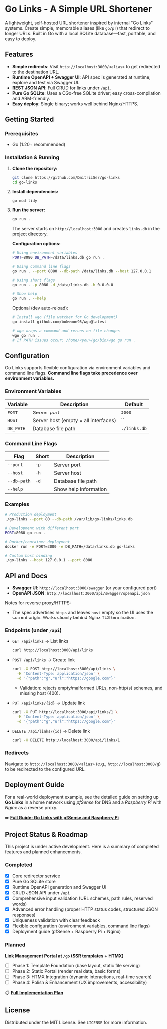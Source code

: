 # Go Links - A Simple URL Shortener

A lightweight, self-hosted URL shortener inspired by internal "Go Links" systems. Create simple, memorable aliases (like `go/pr`) that redirect to longer URLs. Built in Go with a local SQLite database—fast, portable, and easy to deploy.

## Features

- **Simple redirects**: Visit `http://localhost:3000/<alias>` to get redirected to the destination URL.
- **Runtime OpenAPI + Swagger UI**: API spec is generated at runtime; explore and test via Swagger UI.
- **REST JSON API**: Full CRUD for links under `/api`.
- **Pure Go SQLite**: Uses a CGo-free SQLite driver; easy cross-compilation and ARM-friendly.
- **Easy deploy**: Single binary; works well behind Nginx/HTTPS.

## Getting Started

### Prerequisites

- Go (1.20+ recommended)

### Installation & Running

1.  **Clone the repository:**

    ```bash
    git clone https://github.com/DmitriiSer/go-links
    cd go-links
    ```

2.  **Install dependencies:**

    ```bash
    go mod tidy
    ```

3.  **Run the server:**
    ```bash
    go run .
    ```

    The server starts on `http://localhost:3000` and creates `links.db` in the project directory.

    **Configuration options:**
    ```bash
    # Using environment variables
    PORT=8080 DB_PATH=/data/links.db go run .
    
    # Using command line flags
    go run . --port 8080 --db-path /data/links.db --host 127.0.0.1
    
    # Using short flags
    go run . -p 8080 -d /data/links.db -h 0.0.0.0
    
    # Show help
    go run . --help
    ```

    Optional (dev auto-reload):
    ```bash
    # Install wgo (file watcher for Go development)
    go install github.com/bokwoon95/wgo@latest
    
    # wgo wraps a command and reruns on file changes
    wgo go run .
    # If PATH issues occur: /home/<you>/go/bin/wgo go run .
    ```

## Configuration

Go Links supports flexible configuration via environment variables and command line flags. **Command line flags take precedence over environment variables.**

### Environment Variables

| Variable | Description | Default |
|----------|-------------|---------|
| `PORT` | Server port | `3000` |
| `HOST` | Server host (empty = all interfaces) | `` |
| `DB_PATH` | Database file path | `./links.db` |

### Command Line Flags

| Flag | Short | Description |
|------|-------|-------------|
| `--port` | `-p` | Server port |
| `--host` | `-h` | Server host |
| `--db-path` | `-d` | Database file path |
| `--help` | | Show help information |

### Examples

```bash
# Production deployment
./go-links --port 80 --db-path /var/lib/go-links/links.db

# Development with different port
PORT=8080 go run .

# Docker/container deployment
docker run -e PORT=3000 -e DB_PATH=/data/links.db go-links

# Custom host binding
./go-links --host 127.0.0.1 --port 8080
```

## API and Docs

- **Swagger UI**: `http://localhost:3000/swagger` (or your configured port)
- **OpenAPI JSON**: `http://localhost:3000/api/swagger/openapi.json`

Notes for reverse proxy/HTTPS:
- The spec advertises `https` and leaves `host` empty so the UI uses the current origin. Works cleanly behind Nginx TLS termination.

### Endpoints (under `/api`)

- `GET /api/links` → List links
  ```bash
  curl http://localhost:3000/api/links
  ```

- `POST /api/links` → Create link
  ```bash
  curl -X POST http://localhost:3000/api/links \
    -H 'Content-Type: application/json' \
    -d '{"path":"g","url":"https://google.com"}'
  ```
  - Validation: rejects empty/malformed URLs, non-http(s) schemes, and missing host (400).

- `PUT /api/links/{id}` → Update link
  ```bash
  curl -X PUT http://localhost:3000/api/links/1 \
    -H 'Content-Type: application/json' \
    -d '{"path":"g","url":"https://google.com"}'
  ```

- `DELETE /api/links/{id}` → Delete link
  ```bash
  curl -X DELETE http://localhost:3000/api/links/1
  ```

### Redirects

Navigate to `http://localhost:3000/<alias>` (e.g., `http://localhost:3000/g`) to be redirected to the configured URL.

## Deployment Guide

For a real-world deployment example, see the detailed guide on setting up **Go Links** in a home network using _pfSense_ for DNS and a _Raspberry Pi_ with _Nginx_ as a reverse proxy.

➡️ **[Full Guide: Go Links with pfSense and Raspberry Pi](./docs/pfsense-raspberrypi-guide.md)**

## Project Status & Roadmap

This project is under active development. Here is a summary of completed features and planned enhancements.

### Completed

- [x] Core redirector service
- [x] Pure Go SQLite store
- [x] Runtime OpenAPI generation and Swagger UI
- [x] CRUD JSON API under `/api`
- [x] Comprehensive input validation (URL schemes, path rules, reserved words)
- [x] Advanced error handling (proper HTTP status codes, structured JSON responses)
- [x] Uniqueness validation with clear feedback
- [x] Flexible configuration (environment variables, command line flags)
- [x] Deployment guide (pfSense + Raspberry Pi + Nginx)

### Planned

**Link Management Portal at `/go` (SSR templates + HTMX)**
- [ ] Phase 1: Template Foundation (base layout, static file serving)
- [ ] Phase 2: Static Portal (render real data, basic forms)  
- [ ] Phase 3: HTMX Integration (dynamic interactions, real-time search)
- [ ] Phase 4: Polish & Enhancement (UX improvements, accessibility)

📋 **[Full Implementation Plan](./docs/go-portal-implementation-plan.md)**

## License

Distributed under the MIT License. See `LICENSE` for more information.

